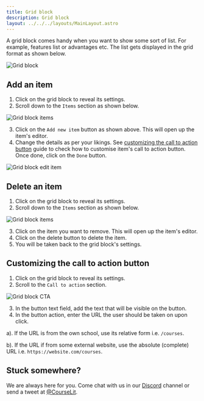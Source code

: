 ```yaml
---
title: Grid block
description: Grid block
layout: ../../../layouts/MainLayout.astro
---
```


A grid block comes handy when you want to show some sort of list. For example, features list or advantages etc. The list gets displayed in the grid format as shown below.

![Grid block](/assets/pages/grid-block.png)

## Add an item

1. Click on the grid block to reveal its settings.
2. Scroll down to the `Items` section as shown below.

![Grid block items](/assets/pages/grid-block-items.png)

3. Click on the `Add new item` button as shown above. This will open up the item's editor.
4. Change the details as per your likings. See [customizing the call to action button](#customizing-the-call-to-action-button) guide to check how to customise item's call to action button. Once done, click on the `Done` button.

![Grid block edit item](/assets/pages/grid-add-item.png)

## Delete an item

1. Click on the grid block to reveal its settings.
2. Scroll down to the `Items` section as shown below.

![Grid block items](/assets/pages/grid-block-items.png)

3. Click on the item you want to remove. This will open up the item's editor.
4. Click on the delete button to delete the item.
5. You will be taken back to the grid block's settings.

## Customizing the call to action button

1. Click on the grid block to reveal its settings.
2. Scroll to the `Call to action` section.

![Grid block CTA](/assets/pages/grid-block-cta.png)

3. In the button text field, add the text that will be visible on the button.
4. In the button action, enter the URL the user should be taken on upon click.

a). If the URL is from the own school, use its relative form i.e. `/courses`.

b). If the URL if from some external website, use the absolute (complete) URL i.e. `https://website.com/courses`.

## Stuck somewhere?

We are always here for you. Come chat with us in our <a href="https://discord.com/invite/GR4bQsN" target="_blank">Discord</a> channel or send a tweet at <a href="https://twitter.com/courselit" target="_blank">@CourseLit</a>.
